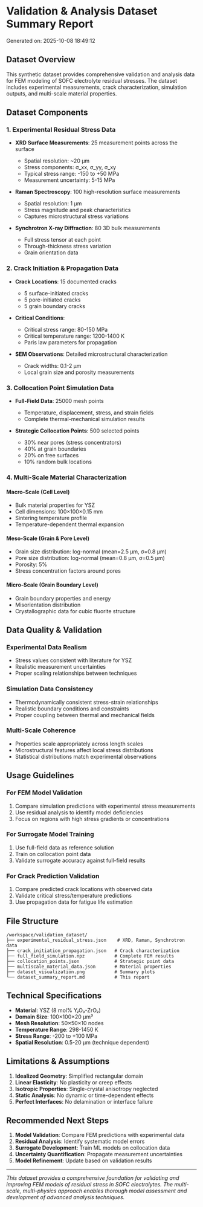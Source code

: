 
# Validation & Analysis Dataset Summary Report

Generated on: 2025-10-08 18:49:12

## Dataset Overview

This synthetic dataset provides comprehensive validation and analysis data for FEM modeling of SOFC electrolyte residual stresses. The dataset includes experimental measurements, crack characterization, simulation outputs, and multi-scale material properties.

## Dataset Components

### 1. Experimental Residual Stress Data
- **XRD Surface Measurements**: 25 measurement points across the surface
  - Spatial resolution: ~20 μm
  - Stress components: σ_xx, σ_yy, σ_xy
  - Typical stress range: -150 to +50 MPa
  - Measurement uncertainty: 5-15 MPa

- **Raman Spectroscopy**: 100 high-resolution surface measurements
  - Spatial resolution: 1 μm
  - Stress magnitude and peak characteristics
  - Captures microstructural stress variations

- **Synchrotron X-ray Diffraction**: 80 3D bulk measurements
  - Full stress tensor at each point
  - Through-thickness stress variation
  - Grain orientation data

### 2. Crack Initiation & Propagation Data
- **Crack Locations**: 15 documented cracks
  - 5 surface-initiated cracks
  - 5 pore-initiated cracks
  - 5 grain boundary cracks

- **Critical Conditions**:
  - Critical stress range: 80-150 MPa
  - Critical temperature range: 1200-1400 K
  - Paris law parameters for propagation

- **SEM Observations**: Detailed microstructural characterization
  - Crack widths: 0.1-2 μm
  - Local grain size and porosity measurements

### 3. Collocation Point Simulation Data
- **Full-Field Data**: 25000 mesh points
  - Temperature, displacement, stress, and strain fields
  - Complete thermal-mechanical simulation results

- **Strategic Collocation Points**: 500 selected points
  - 30% near pores (stress concentrators)
  - 40% at grain boundaries
  - 20% on free surfaces
  - 10% random bulk locations

### 4. Multi-Scale Material Characterization

#### Macro-Scale (Cell Level)
- Bulk material properties for YSZ
- Cell dimensions: 100×100×0.15 mm
- Sintering temperature profile
- Temperature-dependent thermal expansion

#### Meso-Scale (Grain & Pore Level)
- Grain size distribution: log-normal (mean=2.5 μm, σ=0.8 μm)
- Pore size distribution: log-normal (mean=0.8 μm, σ=0.5 μm)
- Porosity: 5%
- Stress concentration factors around pores

#### Micro-Scale (Grain Boundary Level)
- Grain boundary properties and energy
- Misorientation distribution
- Crystallographic data for cubic fluorite structure

## Data Quality & Validation

### Experimental Data Realism
- Stress values consistent with literature for YSZ
- Realistic measurement uncertainties
- Proper scaling relationships between techniques

### Simulation Data Consistency
- Thermodynamically consistent stress-strain relationships
- Realistic boundary conditions and constraints
- Proper coupling between thermal and mechanical fields

### Multi-Scale Coherence
- Properties scale appropriately across length scales
- Microstructural features affect local stress distributions
- Statistical distributions match experimental observations

## Usage Guidelines

### For FEM Model Validation
1. Compare simulation predictions with experimental stress measurements
2. Use residual analysis to identify model deficiencies
3. Focus on regions with high stress gradients or concentrations

### For Surrogate Model Training
1. Use full-field data as reference solution
2. Train on collocation point data
3. Validate surrogate accuracy against full-field results

### For Crack Prediction Validation
1. Compare predicted crack locations with observed data
2. Validate critical stress/temperature predictions
3. Use propagation data for fatigue life estimation

## File Structure
```
/workspace/validation_dataset/
├── experimental_residual_stress.json    # XRD, Raman, Synchrotron data
├── crack_initiation_propagation.json   # Crack characterization
├── full_field_simulation.npz           # Complete FEM results
├── collocation_points.json             # Strategic point data
├── multiscale_material_data.json       # Material properties
├── dataset_visualization.png           # Summary plots
└── dataset_summary_report.md           # This report
```

## Technical Specifications

- **Material**: YSZ (8 mol% Y₂O₃-ZrO₂)
- **Domain Size**: 100×100×20 μm³
- **Mesh Resolution**: 50×50×10 nodes
- **Temperature Range**: 298-1450 K
- **Stress Range**: -200 to +100 MPa
- **Spatial Resolution**: 0.5-20 μm (technique dependent)

## Limitations & Assumptions

1. **Idealized Geometry**: Simplified rectangular domain
2. **Linear Elasticity**: No plasticity or creep effects
3. **Isotropic Properties**: Single-crystal anisotropy neglected
4. **Static Analysis**: No dynamic or time-dependent effects
5. **Perfect Interfaces**: No delamination or interface failure

## Recommended Next Steps

1. **Model Validation**: Compare FEM predictions with experimental data
2. **Residual Analysis**: Identify systematic model errors
3. **Surrogate Development**: Train ML models on collocation data
4. **Uncertainty Quantification**: Propagate measurement uncertainties
5. **Model Refinement**: Update based on validation results

---

*This dataset provides a comprehensive foundation for validating and improving FEM models of residual stress in SOFC electrolytes. The multi-scale, multi-physics approach enables thorough model assessment and development of advanced analysis techniques.*
